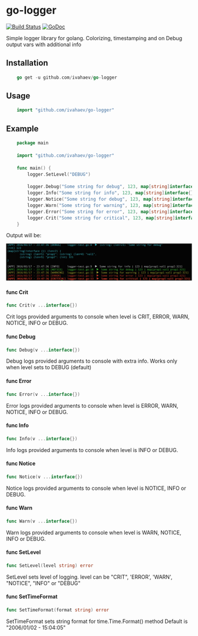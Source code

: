 # go-logger
[![Build Status](https://travis-ci.org/ivahaev/go-logger.svg?branch=master)](http://travis-ci.org/ivahaev/go-logger) [![GoDoc](https://godoc.org/github.com/ivahaev/go-logger?status.svg)](https://godoc.org/github.com/ivahaev/go-logger)

Simple logger library for golang.
Colorizing, timestamping and on Debug output vars with additional info

## Installation

```go
    go get -u github.com/ivahaev/go-logger
```

## Usage

```go
    import "github.com/ivahaev/go-logger"
```

## Example

```go
    package main

    import "github.com/ivahaev/go-logger"

    func main() {
        logger.SetLevel("DEBUG")

        logger.Debug("Some string for debug", 123, map[string]interface{}{"prop1": "val1", "prop2": 321})
        logger.Info("Some string for info", 123, map[string]interface{}{"prop1": "val1", "prop2": 321})
        logger.Notice("Some string for debug", 123, map[string]interface{}{"prop1": "val1", "prop2": 321})
        logger.Warn("Some string for warning", 123, map[string]interface{}{"prop1": "val1", "prop2": 321})
        logger.Error("Some string for error", 123, map[string]interface{}{"prop1": "val1", "prop2": 321})
        logger.Crit("Some string for critical", 123, map[string]interface{}{"prop1": "val1", "prop2": 321})
    }
```

Output will be:


![output](out.png)

#### func  Crit

```go
func Crit(v ...interface{})
```
Crit logs provided arguments to console when level is CRIT, ERROR, WARN, NOTICE,
INFO or DEBUG.

#### func  Debug

```go
func Debug(v ...interface{})
```
Debug logs provided arguments to console with extra info. Works only when level
sets to DEBUG (default)

#### func  Error

```go
func Error(v ...interface{})
```
Error logs provided arguments to console when level is ERROR, WARN, NOTICE, INFO
or DEBUG.

#### func  Info

```go
func Info(v ...interface{})
```
Info logs provided arguments to console when level is INFO or DEBUG.

#### func  Notice

```go
func Notice(v ...interface{})
```
Notice logs provided arguments to console when level is NOTICE, INFO or DEBUG.

#### func  Warn

```go
func Warn(v ...interface{})
```
Warn logs provided arguments to console when level is WARN, NOTICE, INFO or
DEBUG.

#### func  SetLevel

```go
func SetLevel(level string) error
```
SetLevel sets level of logging. level can be "CRIT", 'ERROR', 'WARN', "NOTICE",
"INFO" or "DEBUG"

#### func  SetTimeFormat

```go
func SetTimeFormat(format string) error
```
SetTimeFormat sets string format for time.Time.Format() method
Default is "2006/01/02 - 15:04:05"